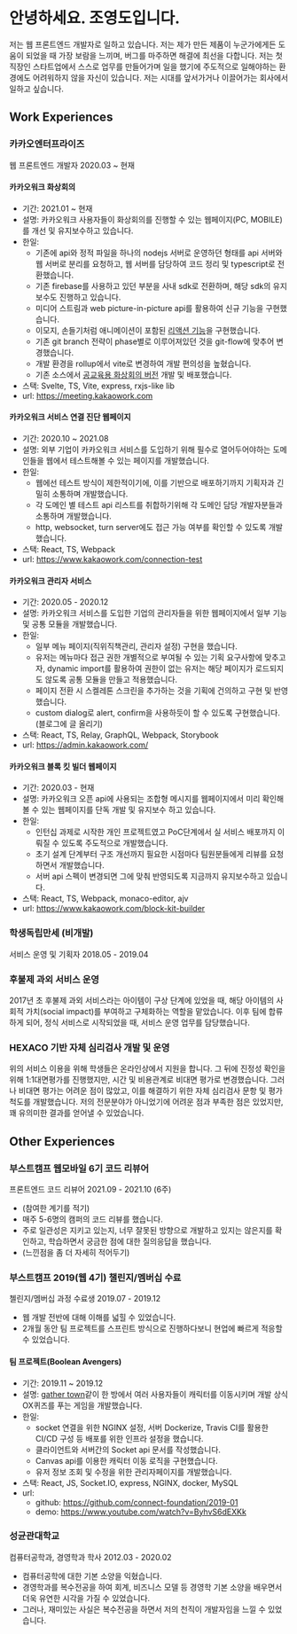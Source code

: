 # 안녕하세요. 조영도입니다.

저는 웹 프론트엔드 개발자로 일하고 있습니다.
저는 제가 만든 제품이 누군가에게든 도움이 되었을 때 가장 보람을 느끼며, 버그를 마주하면 해결에 최선을 다합니다.
저는 첫 직장인 스타트업에서 스스로 업무를 만들어가며 일을 했기에 주도적으로 일해야하는 환경에도 어려워하지 않을 자신이 있습니다.
저는 시대를 앞서가거나 이끌어가는 회사에서 일하고 싶습니다.

## Work Experiences

### 카카오엔터프라이즈

웹 프론트엔드 개발자
2020.03 ~ 현재

#### 카카오워크 화상회의

- 기간: 2021.01 ~ 현재
- 설명: 카카오워크 사용자들이 화상회의를 진행할 수 있는 웹페이지(PC, MOBILE)를 개선 및 유지보수하고 있습니다.
- 한일:
  - 기존에 api와 정적 파일을 하나의 nodejs 서버로 운영하던 형태를 api 서버와 웹 서버로 분리를 요청하고, 웹 서버를 담당하여 코드 정리 및 typescript로 전환했습니다.
  - 기존 firebase를 사용하고 있던 부분을 사내 sdk로 전환하며, 해당 sdk의 유지보수도 진행하고 있습니다.
  - 미디어 스트림과 web picture-in-picture api를 활용하여 신규 기능을 구현했습니다.
  - 이모지, 손들기처럼 애니메이션이 포함된 [리액션 기능](https://blog.kakaowork.com/95?category=989831)을 구현했습니다.
  - 기존 git branch 전략이 phase별로 이루어져있던 것을 git-flow에 맞추어 변경했습니다.
  - 개발 환경을 rollup에서 vite로 변경하여 개발 편의성을 높혔습니다.
  - 기존 소스에서 [공교육용 화상회의 버전](https://news.mt.co.kr/mtview.php?no=2021110810303426810) 개발 및 배포했습니다.
- 스택: Svelte, TS, Vite, express, rxjs-like lib
- url: https://meeting.kakaowork.com

#### 카카오워크 서비스 연결 진단 웹페이지

- 기간: 2020.10 ~ 2021.08
- 설명: 외부 기업이 카카오워크 서비스를 도입하기 위해 필수로 열어두어야하는 도메인들을 웹에서 테스트해볼 수 있는 페이지를 개발했습니다.
- 한일:
  - 웹에선 테스트 방식이 제한적이기에, 이를 기반으로 배포하기까지 기획자과 긴밀히 소통하며 개발했습니다.
  - 각 도메인 별 테스트 api 리스트를 취합하기위해 각 도메인 담당 개발자분들과 소통하며 개발했습니다.
  - http, websocket, turn server에도 접근 가능 여부를 확인할 수 있도록 개발했습니다.
- 스택: React, TS, Webpack
- url: https://www.kakaowork.com/connection-test

#### 카카오워크 관리자 서비스

- 기간: 2020.05 - 2020.12
- 설명: 카카오워크 서비스를 도입한 기업의 관리자들을 위한 웹페이지에서 일부 기능 및 공통 모듈을 개발했습니다.
- 한일:
  - 일부 메뉴 페이지(직위직책관리, 관리자 설정) 구현을 했습니다.
  - 유저는 메뉴마다 접근 권한 개별적으로 부여될 수 있는 기획 요구사항에 맞추고자, dynamic import를 활용하여 권한이 없는 유저는 해당 페이지가 로드되지도 않도록 공통 모듈을 만들고 적용했습니다.
  - 페이지 전환 시 스켈레톤 스크린을 추가하는 것을 기획에 건의하고 구현 및 반영했습니다.
  - custom dialog로 alert, confirm을 사용하듯이 할 수 있도록 구현했습니다. (블로그에 글 올리기)
- 스택: React, TS, Relay, GraphQL, Webpack, Storybook
- url: https://admin.kakaowork.com/

#### 카카오워크 블록 킷 빌더 웹페이지

- 기간: 2020.03 - 현재
- 설명: 카카오워크 오픈 api에 사용되는 조합형 메시지를 웹페이지에서 미리 확인해볼 수 있는 웹페이지를 단독 개발 및 유지보수 하고 있습니다.
- 한일:
  - 인턴십 과제로 시작한 개인 프로젝트였고 PoC단계에서 실 서비스 배포까지 이뤄질 수 있도록 주도적으로 개발했습니다.
  - 초기 설계 단계부터 구조 개선까지 필요한 시점마다 팀원분들에게 리뷰를 요청하면서 개발했습니다.
  - 서버 api 스펙이 변경되면 그에 맞춰 반영되도록 지금까지 유지보수하고 있습니다.
- 스택: React, TS, Webpack, monaco-editor, ajv
- url: https://www.kakaowork.com/block-kit-builder

### 학생독립만세 (비개발)

서비스 운영 및 기획자
2018.05 - 2019.04

### 후불제 과외 서비스 운영

2017년 초 후불제 과외 서비스라는 아이템이 구상 단계에 있었을 때, 해당 아이템의 사회적 가치(social impact)를 부여하고 구체화하는 역할을 맡았습니다. 이후 팀에 합류하게 되어, 정식 서비스로 시작되었을 때, 서비스 운영 업무를 담당했습니다.

### HEXACO 기반 자체 심리검사 개발 및 운영

위의 서비스 이용을 위해 학생들은 온라인상에서 지원을 합니다. 그 뒤에 진정성 확인을 위해 1:1대면평가를 진행했지만, 시간 및 비용관계로 비대면 평가로 변경했습니다. 그러나 비대면 평가는 어려운 점이 많았고, 이를 해결하기 위한 자체 심리검사 문항 및 평가 척도를 개발했습니다. 저의 전문분야가 아니었기에 어려운 점과 부족한 점은 있었지만, 꽤 유의미한 결과를 얻어낼 수 있었습니다.

## Other Experiences

### 부스트캠프 웹모바일 6기 코드 리뷰어

프론트엔드 코드 리뷰어
2021.09 - 2021.10 (6주)

- (참여한 계기를 적기)
- 매주 5-6명의 캠퍼의 코드 리뷰를 했습니다.
- 주로 일관성은 지키고 있는지, 너무 잘못된 방향으로 개발하고 있지는 않은지를 확인하고, 학습하면서 궁금한 점에 대한 질의응답을 했습니다.
- (느낀점을 좀 더 자세히 적어두기)

### 부스트캠프 2019(웹 4기) 챌린지/멤버십 수료

첼린지/멤버십 과정 수료생
2019.07 - 2019.12

- 웹 개발 전반에 대해 이해를 넓힐 수 있었습니다.
- 2개월 동안 팀 프로젝트를 스프린트 방식으로 진행하다보니 현업에 빠르게 적응할 수 있었습니다.

#### 팀 프로젝트(Boolean Avengers)

- 기간: 2019.11 ~ 2019.12
- 설명: [gather town](https://www.gather.town/)같이 한 방에서 여러 사용자들이 캐릭터를 이동시키며 개발 상식 OX퀴즈를 푸는 게임을 개발했습니다.
- 한일:
  - socket 연결을 위한 NGINX 설정, 서버 Dockerize, Travis CI를 활용한 CI/CD 구성 등 배포를 위한 인프라 설정을 했습니다.
  - 클라이언트와 서버간의 Socket api 문서를 작성했습니다.
  - Canvas api를 이용한 캐릭터 이동 로직을 구현했습니다.
  - 유저 정보 조회 및 수정을 위한 관리자페이지를 개발했습니다.
- 스택: React, JS, Socket.IO, express, NGINX, docker, MySQL
- url:
  - github: https://github.com/connect-foundation/2019-01
  - demo: https://www.youtube.com/watch?v=ByhvS6dEXKk

### 성균관대학교

컴퓨터공학과, 경영학과 학사
2012.03 - 2020.02

- 컴퓨터공학에 대한 기본 소양을 익혔습니다.
- 경영학과를 복수전공을 하여 회계, 비즈니스 모델 등 경영학 기본 소양을 배우면서 더욱 유연한 시각을 가질 수 있었습니다.
- 그러나, 재미있는 사실은 복수전공을 하면서 저의 천직이 개발자임을 느낄 수 있었습니다.
